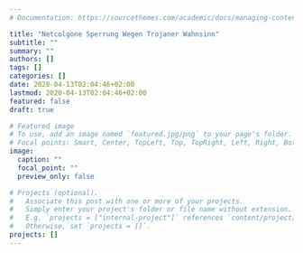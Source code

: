```yaml
---
# Documentation: https://sourcethemes.com/academic/docs/managing-content/

title: "Netcolgone Sperrung Wegen Trojaner Wahnsinn"
subtitle: ""
summary: ""
authors: []
tags: []
categories: []
date: 2020-04-13T02:04:46+02:00
lastmod: 2020-04-13T02:04:46+02:00
featured: false
draft: true

# Featured image
# To use, add an image named `featured.jpg/png` to your page's folder.
# Focal points: Smart, Center, TopLeft, Top, TopRight, Left, Right, BottomLeft, Bottom, BottomRight.
image:
  caption: ""
  focal_point: ""
  preview_only: false

# Projects (optional).
#   Associate this post with one or more of your projects.
#   Simply enter your project's folder or file name without extension.
#   E.g. `projects = ["internal-project"]` references `content/project/deep-learning/index.md`.
#   Otherwise, set `projects = []`.
projects: []
---
```

